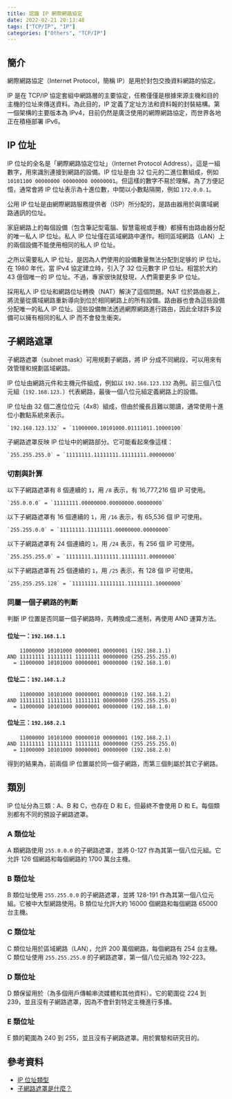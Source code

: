 ```yaml
---
title: 認識 IP 網際網路協定
date: 2022-02-21 20:13:48
tags: ["TCP/IP", "IP"]
categories: ["Others", "TCP/IP"]
---
```


## 簡介

網際網路協定（Internet Protocol，簡稱 IP）是用於封包交換資料網路的協定。

IP 是在 TCP/IP 協定套組中網路層的主要協定，任務僅僅是根據來源主機和目的主機的位址來傳送資料。為此目的，IP 定義了定址方法和資料報的封裝結構。第一個架構的主要版本為 IPv4，目前仍然是廣泛使用的網際網路協定，而世界各地正在積極部署 IPv6。

## IP 位址

IP 位址的全名是「網際網路協定位址」（Internet Protocol Address）。這是一組數字，用來識別連接到網路的設備。IP 位址是由 32 位元的二進位數組成，例如 `10101100 00000000 00000000 00000001`。但這樣的數字不易於理解。為了方便記憶，通常會將 IP 位址表示為十進位數，中間以小數點隔開，例如 `172.0.0.1`。

公用 IP 位址是由網際網路服務提供者（ISP）所分配的，是路由器用於與廣域網路通訊的位址。

家庭網路上的每個設備（包含筆記型電腦、智慧電視或手機）都擁有由路由器分配的唯一私人 IP 位址。私人 IP 位址僅在區域網路中運作。相同區域網路（LAN）上的兩個設備不能使用相同的私人 IP 位址。

之所以需要私人 IP 位址，是因為人們使用的設備數量無法分配到足够的 IP 位址。在 1980 年代，當 IPv4 協定建立時，引入了 32 位元數字 IP 位址。相當於大約 43 億個唯一的 IP 位址。不過，專家很快就發現，人們需要更多 IP 位址。

採用私人 IP 位址和網路位址轉換（NAT）解決了這個問題。NAT 位於路由器上，將流量從廣域網路重新導向到位於相同網路上的所有設備。路由器也會為這些設備分配唯一的私人 IP 位址。這些設備無法透過網際網路進行路由，因此全球許多設備可以擁有相同的私人 IP 而不會發生衝突。

## 子網路遮罩

子網路遮罩（subnet mask）可用規劃子網路，將 IP 分成不同網段，可以用來有效管理和規劃區域網路。

IP 位址由網路元件和主機元件組成，例如以 `192.168.123.132` 為例。前三個八位元組（`192.168.123.`）代表網路，最後一個八位元組定義網路上的設備。

IP 位址由 32 個二進位位元（4x8）組成，但由於攏長且難以閱讀，通常使用十進位小數點系統來表示。

    `192.168.123.132` = `11000000.10101000.01111011.10000100`

子網路遮罩反映 IP 位址中的網路部分。它可能看起來像這樣：

    `255.255.255.0` = `11111111.11111111.11111111.00000000`

### 切割與計算

以下子網路遮罩有 8 個連續的 `1`，用 `/8` 表示，有 16,777,216 個 IP 可使用。

    `255.0.0.0` = `11111111.00000000.00000000.00000000`

以下子網路遮罩有 16 個連續的 `1`，用 `/16` 表示，有 65,536 個 IP 可使用。

    `255.255.0.0` = `11111111.11111111.00000000.00000000`

以下子網路遮罩有 24 個連續的 `1`，用 `/24` 表示，有 256 個 IP 可使用。

    `255.255.255.0` = `11111111.11111111.11111111.00000000`

以下子網路遮罩有 25 個連續的 `1`，用 `/25` 表示，有 128 個 IP 可使用。

    `255.255.255.128` = `11111111.11111111.11111111.10000000`

### 同屬一個子網路的判斷

判斷 IP 位置是否同屬一個子網路時，先轉換成二進制，再使用 AND 運算方法。

#### 位址一：`192.168.1.1`

        11000000 10101000 00000001 00000001 (192.168.1.1)
    AND 11111111 11111111 11111111 00000000 (255.255.255.0)
      = 11000000 10101000 00000001 00000000 (192.168.1.0)

#### 位址二：`192.168.1.2`

        11000000 10101000 00000001 00000010 (192.168.1.2)
    AND 11111111 11111111 11111111 00000000 (255.255.255.0)
      = 11000000 10101000 00000001 00000000 (192.168.1.0)

#### 位址三：`192.168.2.1`

        11000000 10101000 00000010 00000001 (192.168.2.1)
    AND 11111111 11111111 11111111 00000000 (255.255.255.0)
      = 11000000 10101000 00000001 00000000 (192.168.2.0)

得到的結果為，前兩個 IP 位置屬於同一個子網路，而第三個則屬於其它子網路。

## 類別

IP 位址分為三類：A、B 和 C，也存在 D 和 E，但最終不會使用 D 和 E。每個類別都有不同的預設子網路遮罩。

### A 類位址

A 類網路使用 `255.0.0.0` 的子網路遮罩，並將 0-127 作為其第一個八位元組。它允許 126 個網路和每個網路約 1700 萬台主機。

### B 類位址

B 類位址使用 `255.255.0.0` 的子網路遮罩，並將 128-191 作為其第一個八位元組。它被中大型網路使用。B 類位址允許大約 16000 個網路和每個網路 65000 台主機。

### C 類位址

C 類位址用於區域網路（LAN），允許 200 萬個網路，每個網路有 254 台主機。C 類位址使用 `255.255.255.0` 的子網路遮罩，第一個八位元組為 192-223。

### D 類位址

D 類保留用於（為多個用戶傳輸串流媒體和其他資料）。它的範圍從 224 到 239，並且沒有子網路遮罩，因為不會針對特定主機進行多播。

### E 類位址

E 類的範圍為 240 到 255，並且沒有子網路遮罩。用於實驗和研究目的。

## 參考資料

- [IP 位址類型](https://nordvpn.com/zh-tw/blog/ip-weizhi-leixing/)
- [子網路遮罩是什麼？](https://nordvpn.com/zh-tw/blog/ziwanglu-zhezhao/)
